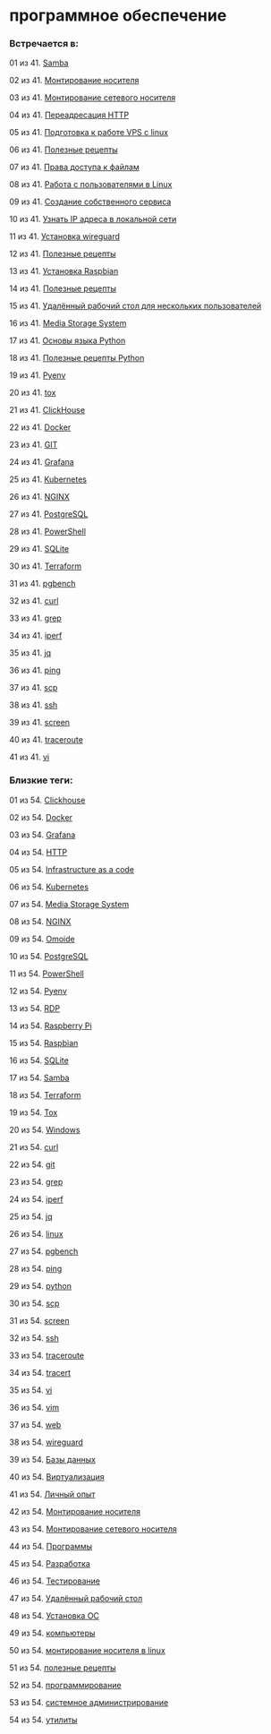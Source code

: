 # программное обеспечение

### Встречается в:

01 из 41. [Samba](../Компьютеры%20и%20софт/Linux/Samba.md)

02 из 41. [Монтирование носителя](../Компьютеры%20и%20софт/Linux/Монтирование%20носителя.md)

03 из 41. [Монтирование сетевого носителя](../Компьютеры%20и%20софт/Linux/Монтирование%20сетевого%20носителя.md)

04 из 41. [Переадресация HTTP](../Компьютеры%20и%20софт/Linux/Переадресация%20HTTP.md)

05 из 41. [Подготовка к работе VPS с linux](../Компьютеры%20и%20софт/Linux/Подготовка%20к%20работе%20VPS%20с%20linux.md)

06 из 41. [Полезные рецепты](../Компьютеры%20и%20софт/Linux/Полезные%20рецепты%20Linux.md)

07 из 41. [Права доступа к файлам](../Компьютеры%20и%20софт/Linux/Права%20доступа%20к%20файлам.md)

08 из 41. [Работа с пользователями в Linux](../Компьютеры%20и%20софт/Linux/Работа%20с%20пользователями.md)

09 из 41. [Создание собственного сервиса](../Компьютеры%20и%20софт/Linux/Создание%20собственного%20сервиса.md)

10 из 41. [Узнать IP адреса в локальной сети](../Компьютеры%20и%20софт/Linux/Узнать%20IP%20адреса%20в%20локальной%20сети.md)

11 из 41. [Установка wireguard](../Компьютеры%20и%20софт/Linux/Установка%20wireguard.md)

12 из 41. [Полезные рецепты](../Компьютеры%20и%20софт/Raspberry%20Pi/Полезные%20рецепты%20Raspberry%20Pi.md)

13 из 41. [Установка Raspbian](../Компьютеры%20и%20софт/Raspberry%20Pi/Установка%20Raspbian.md)

14 из 41. [Полезные рецепты](../Компьютеры%20и%20софт/Windows/Полезные%20рецепты%20Windows.md)

15 из 41. [Удалённый рабочий стол для нескольких пользователей](../Компьютеры%20и%20софт/Windows/Удалённый%20рабочий%20стол%20для%20нескольких%20пользователей.md)

16 из 41. [Media Storage System](../Компьютеры%20и%20софт/Личный%20опыт/Omoide/Media%20Storage%20System.md)

17 из 41. [Основы языка Python](../Компьютеры%20и%20софт/Программирование/Основы%20языка%20Python.md)

18 из 41. [Полезные рецепты Python](../Компьютеры%20и%20софт/Программирование/Полезные%20рецепты%20Python.md)

19 из 41. [Pyenv](../Компьютеры%20и%20софт/Программные%20компоненты/pyenv.md)

20 из 41. [tox](../Компьютеры%20и%20софт/Программные%20компоненты/tox.md)

21 из 41. [ClickHouse](../Компьютеры%20и%20софт/Программы/Clickhouse.md)

22 из 41. [Docker](../Компьютеры%20и%20софт/Программы/Docker.md)

23 из 41. [GIT](../Компьютеры%20и%20софт/Программы/GIT.md)

24 из 41. [Grafana](../Компьютеры%20и%20софт/Программы/Grafana.md)

25 из 41. [Kubernetes](../Компьютеры%20и%20софт/Программы/Kubernetes.md)

26 из 41. [NGINX](../Компьютеры%20и%20софт/Программы/Nginx.md)

27 из 41. [PostgreSQL](../Компьютеры%20и%20софт/Программы/PostgreSQL.md)

28 из 41. [PowerShell](../Компьютеры%20и%20софт/Программы/PowerShell.md)

29 из 41. [SQLite](../Компьютеры%20и%20софт/Программы/SQLite.md)

30 из 41. [Terraform](../Компьютеры%20и%20софт/Программы/Terraform.md)

31 из 41. [pgbench](../Компьютеры%20и%20софт/Программы/pgbench.md)

32 из 41. [curl](../Компьютеры%20и%20софт/Утилиты/Curl.md)

33 из 41. [grep](../Компьютеры%20и%20софт/Утилиты/Grep.md)

34 из 41. [iperf](../Компьютеры%20и%20софт/Утилиты/Iperf.md)

35 из 41. [jq](../Компьютеры%20и%20софт/Утилиты/Jq.md)

36 из 41. [ping](../Компьютеры%20и%20софт/Утилиты/Ping.md)

37 из 41. [scp](../Компьютеры%20и%20софт/Утилиты/SCP.md)

38 из 41. [ssh](../Компьютеры%20и%20софт/Утилиты/SSH.md)

39 из 41. [screen](../Компьютеры%20и%20софт/Утилиты/Screen.md)

40 из 41. [traceroute](../Компьютеры%20и%20софт/Утилиты/Traceroute.md)

41 из 41. [vi](../Компьютеры%20и%20софт/Утилиты/Vi.md)


### Близкие теги:

01 из 54. [Clickhouse](../__tags/clickhouse.md)

02 из 54. [Docker](../__tags/docker.md)

03 из 54. [Grafana](../__tags/grafana.md)

04 из 54. [HTTP](../__tags/http.md)

05 из 54. [Infrastructure as a code](../__tags/infrastructure_as_a_code.md)

06 из 54. [Kubernetes](../__tags/kubernetes.md)

07 из 54. [Media Storage System](../__tags/media_storage_system.md)

08 из 54. [NGINX](../__tags/nginx.md)

09 из 54. [Omoide](../__tags/omoide.md)

10 из 54. [PostgreSQL](../__tags/postgresql.md)

11 из 54. [PowerShell](../__tags/powershell.md)

12 из 54. [Pyenv](../__tags/pyenv.md)

13 из 54. [RDP](../__tags/rdp.md)

14 из 54. [Raspberry Pi](../__tags/raspberry_pi.md)

15 из 54. [Raspbian](../__tags/raspbian.md)

16 из 54. [SQLite](../__tags/sqlite.md)

17 из 54. [Samba](../__tags/samba.md)

18 из 54. [Terraform](../__tags/terraform.md)

19 из 54. [Tox](../__tags/tox.md)

20 из 54. [Windows](../__tags/windows.md)

21 из 54. [curl](../__tags/curl.md)

22 из 54. [git](../__tags/git.md)

23 из 54. [grep](../__tags/grep.md)

24 из 54. [iperf](../__tags/iperf.md)

25 из 54. [jq](../__tags/jq.md)

26 из 54. [linux](../__tags/linux.md)

27 из 54. [pgbench](../__tags/pgbench.md)

28 из 54. [ping](../__tags/ping.md)

29 из 54. [python](../__tags/python.md)

30 из 54. [scp](../__tags/scp.md)

31 из 54. [screen](../__tags/screen.md)

32 из 54. [ssh](../__tags/ssh.md)

33 из 54. [traceroute](../__tags/traceroute.md)

34 из 54. [tracert](../__tags/tracert.md)

35 из 54. [vi](../__tags/vi.md)

36 из 54. [vim](../__tags/vim.md)

37 из 54. [web](../__tags/web.md)

38 из 54. [wireguard](../__tags/wireguard.md)

39 из 54. [Базы данных](../__tags/bazy_dannyh.md)

40 из 54. [Виртуализация](../__tags/virtualizatsiya.md)

41 из 54. [Личный опыт](../__tags/lichnyy_opyt.md)

42 из 54. [Монтирование носителя](../__tags/montirovanie_nositelya.md)

43 из 54. [Монтирование сетевого носителя](../__tags/montirovanie_setevogo_nositelya.md)

44 из 54. [Программы](../__tags/programmy.md)

45 из 54. [Разработка](../__tags/razrabotka.md)

46 из 54. [Тестирование](../__tags/testirovanie.md)

47 из 54. [Удалённый рабочий стол](../__tags/udalennyy_rabochiy_stol.md)

48 из 54. [Установка ОС](../__tags/ustanovka_os.md)

49 из 54. [компьютеры](../__tags/kompytery.md)

50 из 54. [монтирование носителя в linux](../__tags/montirovanie_nositelya_v_linux.md)

51 из 54. [полезные рецепты](../__tags/poleznye_retsepty.md)

52 из 54. [программирование](../__tags/programmirovanie.md)

53 из 54. [системное администрирование](../__tags/sistemnoe_administrirovanie.md)

54 из 54. [утилиты](../__tags/utility.md)

